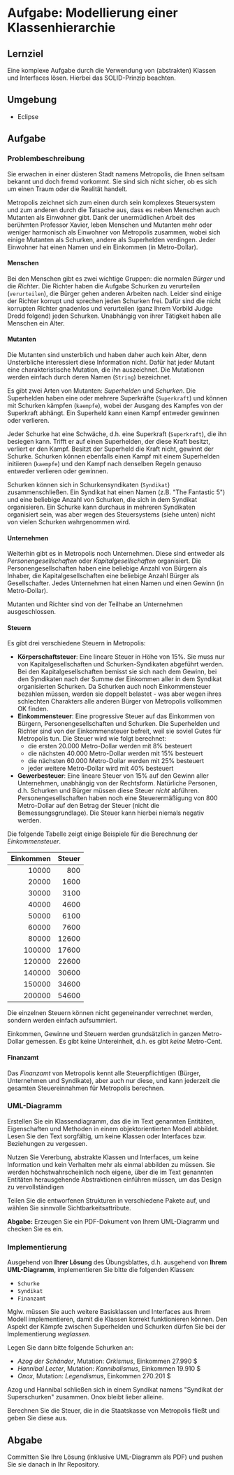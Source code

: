 
# Aufgabe: Modellierung einer Klassenhierarchie

## Lernziel

Eine komplexe Aufgabe durch die Verwendung von (abstrakten) Klassen und Interfaces lösen. Hierbei das SOLID-Prinzip beachten.


## Umgebung

  * Eclipse


## Aufgabe

### Problembeschreibung

Sie erwachen in einer düsteren Stadt namens Metropolis, die Ihnen seltsam bekannt und doch fremd vorkommt. Sie sind sich nicht sicher, ob es sich um einen Traum oder die Realität handelt.


Metropolis zeichnet sich zum einen durch sein komplexes Steuersystem und zum anderen durch die Tatsache aus, dass es neben Menschen auch Mutanten als Einwohner gibt. Dank der unermüdlichen Arbeit des berühmten Professor Xavier, leben Menschen und Mutanten mehr oder weniger harmonisch als Einwohner von Metropolis zusammen, wobei sich einige Mutanten als Schurken, andere als Superhelden verdingen. Jeder Einwohner hat einen Namen und ein Einkommen (in Metro-Dollar).


#### Menschen

Bei den Menschen gibt es zwei wichtige Gruppen: die normalen _Bürger_ und die _Richter_. Die Richter haben die Aufgabe Schurken zu verurteilen (`verurteilen`), die Bürger gehen anderen Arbeiten nach. Leider sind einige der Richter korrupt und sprechen jeden Schurken frei. Dafür sind die nicht korrupten Richter gnadenlos und verurteilen (ganz Ihrem Vorbild Judge Dredd folgend) jeden Schurken. Unabhängig von ihrer Tätigkeit haben alle Menschen ein Alter.


#### Mutanten

Die Mutanten sind unsterblich und haben daher auch kein Alter, denn Unsterbliche interessiert diese Information nicht. Dafür hat jeder Mutant eine charakteristische Mutation, die ihn auszeichnet. Die Mutationen werden einfach durch deren Namen (`String`) bezeichnet.

Es gibt zwei Arten von Mutanten: _Superhelden_ und _Schurken_. Die Superhelden haben eine oder mehrere Superkräfte (`Superkraft`) und können mit Schurken kämpfen (`kaempfe`), wobei der Ausgang des Kampfes von der Superkraft abhängt. Ein Superheld kann einen Kampf entweder gewinnen oder verlieren. 

Jeder Schurke hat eine Schwäche, d.h. eine Superkraft (`Superkraft`), die ihn besiegen kann. Trifft er auf einen Superhelden, der diese Kraft besitzt, verliert er den Kampf. Besitzt der Superheld die Kraft nicht, gewinnt der Schurke. Schurken können ebenfalls einen Kampf mit einem Superhelden initiieren (`kaempfe`) und den Kampf nach denselben Regeln genauso entweder verlieren oder gewinnen.

Schurken können sich in Schurkensyndikaten (`Syndikat`) zusammenschließen. Ein Syndikat hat einen Namen (z.B. "The Fantastic 5") und eine beliebige Anzahl von Schurken, die sich in dem Syndikat organisieren. Ein Schurke kann durchaus in mehreren Syndikaten organisiert sein, was aber wegen des Steuersystems (siehe unten) nicht von vielen Schurken wahrgenommen wird. 


#### Unternehmen

Weiterhin gibt es in Metropolis noch Unternehmen. Diese sind entweder als _Personengesellschaften_ oder _Kapitalgesellschaften_ organisiert. Die Personengesellschaften haben eine beliebige Anzahl von Bürgern als Inhaber, die Kapitalgesellschaften eine beliebige Anzahl Bürger als Gesellschafter. Jedes Unternehmen hat einen Namen und einen Gewinn (in Metro-Dollar).

Mutanten und Richter sind von der Teilhabe an Unternehmen ausgeschlossen. 


#### Steuern

Es gibt drei verschiedene Steuern in Metropolis:

  * __Körperschaftsteuer__: Eine lineare Steuer in Höhe von 15%. Sie muss nur von Kapitalgesellschaften und Schurken-Syndikaten abgeführt werden. Bei den Kapitalgesellschaften bemisst sie sich nach dem Gewinn, bei den Syndikaten nach der Summe der Einkommen aller in dem Syndikat organisierten Schurken. Da Schurken auch noch Einkommensteuer bezahlen müssen, werden sie doppelt belastet - was aber wegen ihres schlechten Charakters alle anderen Bürger von Metropolis vollkommen OK finden.
  * __Einkommensteuer__: Eine progressive Steuer auf das Einkommen von Bürgern, Personengesellschaften und Schurken. Die Superhelden und Richter sind von der Einkommensteuer befreit, weil sie soviel Gutes für Metropolis tun. Die Steuer wird wie folgt berechnet:
    * die ersten 20.000 Metro-Dollar werden mit 8% besteuert
    * die nächsten 40.000 Metro-Dollar werden mit 15% besteuert
    * die nächsten 60.000 Metro-Dollar werden mit 25% besteuert
    * jeder weitere Metro-Dollar wird mit 40% besteuert
  * __Gewerbesteuer__: Eine lineare Steuer von 15% auf den Gewinn aller Unternehmen, unabhängig von der Rechtsform. Natürliche Personen, d.h. Schurken und Bürger müssen diese Steuer _nicht_ abführen. Personengesellschaften haben noch eine Steuerermäßigung von 800 Metro-Dollar auf den Betrag der Steuer (nicht die Bemessungsgrundlage). Die Steuer kann hierbei niemals negativ werden.
 
 Die folgende Tabelle zeigt einige Beispiele für die Berechnung der _Einkommensteuer_.

Einkommen | Steuer
---------:|-------:
10000     | 800   
20000     | 1600  
30000     | 3100  
40000     | 4600  
50000     | 6100  
60000     | 7600  
80000     | 12600 
100000    | 17600 
120000    | 22600 
140000    | 30600 
150000    | 34600 
200000    | 54600 


Die einzelnen Steuern können nicht gegeneinander verrechnet werden, sondern werden einfach aufsummiert.

Einkommen, Gewinne und Steuern werden grundsätzlich in ganzen Metro-Dollar gemessen. Es gibt keine Untereinheit, d.h. es gibt _keine_ Metro-Cent.


#### Finanzamt

Das _Finanzamt_ von Metropolis kennt alle Steuerpflichtigen (Bürger, Unternehmen und Syndikate), aber auch nur diese, und kann jederzeit die gesamten Steuereinnahmen für Metropolis berechnen.


### UML-Diagramm

Erstellen Sie ein Klassendiagramm, das die im Text genannten Entitäten, Eigenschaften und Methoden in einem objektorientierten Modell abbildet. Lesen Sie den Text sorgfältig, um keine Klassen oder Interfaces bzw. Beziehungen zu vergessen.

Nutzen Sie Vererbung, abstrakte Klassen und Interfaces, um keine Information und kein Verhalten mehr als einmal abbilden zu müssen. Sie werden höchstwahrscheinlich noch eigene, über die im Text genannten Entitäten herausgehende Abstraktionen einführen müssen, um das Design zu vervollständigen

Teilen Sie die entworfenen Strukturen in verschiedene Pakete auf, und wählen Sie sinnvolle Sichtbarkeitsattribute.

**Abgabe:** Erzeugen Sie ein PDF-Dokument von Ihrem UML-Diagramm und checken Sie es ein.


### Implementierung

Ausgehend von **Ihrer Lösung** des Übungsblattes, d.h. ausgehend von **Ihrem UML-Diagramm**, implementieren Sie bitte die folgenden Klassen:

  * `Schurke`
  * `Syndikat`
  * `Finanzamt`

Mglw. müssen Sie auch weitere Basisklassen und Interfaces aus Ihrem Modell implementieren, damit die Klassen korrekt funktionieren können. Den Aspekt der Kämpfe zwischen Superhelden und Schurken dürfen Sie bei der Implementierung _weglassen_.

Legen Sie dann bitte folgende Schurken an:

  * _Azog der Schänder_, Mutation: _Orkismus_, Einkommen 27.990 $
  * _Hannibal Lecter_, Mutation: _Kannibalismus_, Einkommen 19.910 $
  * _Onox_, Mutation: _Legendismus_, Einkommen 270.201 $

Azog und Hannibal schließen sich in einem Syndikat namens "Syndikat der Superschurken" zusammen. Onox bleibt lieber alleine.

Berechnen Sie die Steuer, die in die Staatskasse von Metropolis fließt und geben Sie diese aus.


## Abgabe

Committen Sie Ihre Lösung (inklusive UML-Diagramm als PDF) und pushen Sie sie danach in Ihr Repository.
